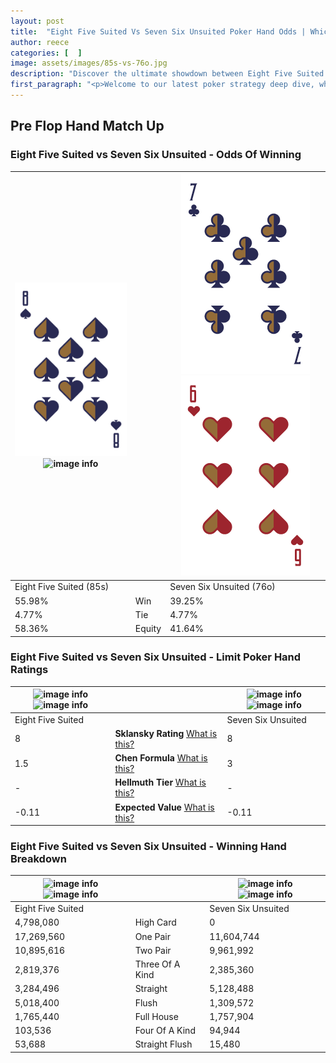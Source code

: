```yaml
---
layout: post
title:  "Eight Five Suited Vs Seven Six Unsuited Poker Hand Odds | Which Is The Better Hand In Poker? A Complete Guide"
author: reece
categories: [  ]
image: assets/images/85s-vs-76o.jpg
description: "Discover the ultimate showdown between Eight Five Suited and Seven Six Unsuited in poker! Uncover the odds, strategies, and scenarios where one hand triumphs over the other. Get ready to up your poker game with this thrilling analysis."
first_paragraph: "<p>Welcome to our latest poker strategy deep dive, where we're pitting two distinct hands against each other in a high-stakes showdown: Eight Five Suited vs Seven Six Unsuited.</p><p>In the dynamic world of poker, every decision counts, and knowing which hand holds the upper hand is key to your success at the table.</p><p>In this article, we'll dissect these two hands, explore the scenarios where one dominates the other, and equip you with the knowledge to make strategic choices that can tip the odds in your favor.</p><p>Get ready to unravel the intriguing dynamics of these poker hands and elevate your game to new heights.</p>"
---
```




[comment]: # (sp0)

## Pre Flop Hand Match Up

<div class="table hand-ratings" markdown="1"> 



### Eight Five Suited vs Seven Six Unsuited - Odds Of Winning


    
| ![image info](assets/images/hand1/8.png) ![image info](assets/images/hand1/5s.png) |  | ![image info](assets/images/hand2/7.png) ![image info](assets/images/hand2/6o.png) |
| -------- | -------- | -------- |
| Eight Five Suited (85s) |  | Seven Six Unsuited (76o) |
| 55.98% | Win | 39.25% |
| 4.77% | Tie | 4.77% |
| 58.36% | Equity | 41.64% |




[comment]: # (sp1)



### Eight Five Suited vs Seven Six Unsuited - Limit Poker Hand Ratings


    
| ![image info](https://www.riverpairs.com/assets/images/hand1/8.png) ![image info](https://www.riverpairs.com/assets/images/hand1/5s.png) |  | ![image info](https://www.riverpairs.com/assets/images/hand2/7.png) ![image info](https://www.riverpairs.com/assets/images/hand2/6o.png) |
| -------- | -------- | -------- |
| Eight Five Suited |  | Seven Six Unsuited |
| 8 | **Sklansky Rating** [What is this?](/sklansky-rating-explained) | 8 |
| 1.5 | **Chen Formula** [What is this?](/chen-formula-explained) | 3 |
| - | **Hellmuth Tier** [What is this?](/Hellmuth-tier-explained) | - |
| -0.11 | **Expected Value** [What is this?](/expected-value-explained) | -0.11 |




[comment]: # (sp2)



### Eight Five Suited vs Seven Six Unsuited - Winning Hand Breakdown


    
| ![image info](https://www.riverpairs.com/assets/images/hand1/8.png) ![image info](https://www.riverpairs.com/assets/images/hand1/5s.png) |  | ![image info](https://www.riverpairs.com/assets/images/hand2/7.png) ![image info](https://www.riverpairs.com/assets/images/hand2/6o.png) |
| -------- | -------- | -------- |
| Eight Five Suited |  | Seven Six Unsuited |
| 4,798,080 | High Card | 0 |
| 17,269,560 | One Pair | 11,604,744 |
| 10,895,616 | Two Pair | 9,961,992 |
| 2,819,376 | Three Of A Kind | 2,385,360 |
| 3,284,496 | Straight | 5,128,488 |
| 5,018,400 | Flush | 1,309,572 |
| 1,765,440 | Full House | 1,757,904 |
| 103,536 | Four Of A Kind | 94,944 |
| 53,688 | Straight Flush | 15,480 |




[comment]: # (sp3)



</div>

[comment]: # (sp4)



[comment]: # (sp5)

